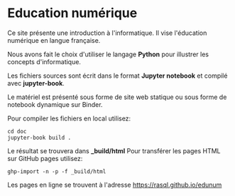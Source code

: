 # Education numérique

Ce site présente une introduction à l'informatique.
Il vise l'éducation numérique en langue française.

Nous avons fait le choix d'utiliser le langage **Python** pour illustrer les concepts d'informatique.

Les fichiers sources sont écrit dans le format **Jupyter notebook** et compilé avec **jupyter-book**.

Le matériel est présenté sous forme de site web statique ou sous forme de notebook dynamique sur Binder.

Pour compiler les fichiers en local utilisez:

```
cd doc
jupyter-book build .
```

Le résultat se trouvera dans **_build/html**
Pour transférer les pages HTML sur GitHub pages utilisez:

```
ghp-import -n -p -f _build/html
```
  
Les pages en ligne se trouvent à l'adresse
https://rasql.github.io/edunum